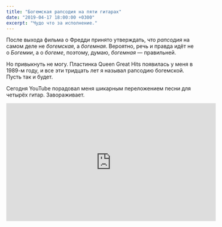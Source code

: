 ```yaml
---
title: "Богемская рапсодия на пяти гитарах"
date: "2019-04-17 18:00:00 +0300"
excerpt: "Чудо что за исполнение."
---
```


После выхода фильма о Фредди принято утверждать, что *рапсодия* на самом деле не *богемская*, а *богемная*. Вероятно, речь и правда идёт не о *Богемии*, а о *богеме*, поэтому, думаю, *богемная*&nbsp;&mdash; правильней.

Но привыкнуть не могу. Пластинка Queen Great Hits появилась у меня в 1989-м году, и все эти тридцать лет я называл рапсодию богемской. Пусть так и будет.

Сегодня YouTube порадовал меня шикарным переложением песни для четырёх гитар. Завораживает.

<div class="video-wrapper">
  <iframe width="560" height="315" src="https://www.youtube.com/embed/RFPnZayG0VI" frameborder="0" allow="accelerometer; autoplay; encrypted-media; gyroscope; picture-in-picture" allowfullscreen></iframe>
</div>
